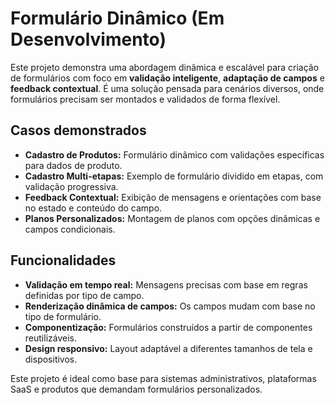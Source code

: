# Formulário Dinâmico (Em Desenvolvimento)

Este projeto demonstra uma abordagem dinâmica e escalável para criação de formulários com foco em **validação inteligente**, **adaptação de campos** e **feedback contextual**. É uma solução pensada para cenários diversos, onde formulários precisam ser montados e validados de forma flexível.

## Casos demonstrados

- **Cadastro de Produtos:** Formulário dinâmico com validações específicas para dados de produto.
- **Cadastro Multi-etapas:** Exemplo de formulário dividido em etapas, com validação progressiva.
- **Feedback Contextual:** Exibição de mensagens e orientações com base no estado e conteúdo do campo.
- **Planos Personalizados:** Montagem de planos com opções dinâmicas e campos condicionais.

## Funcionalidades

- **Validação em tempo real:** Mensagens precisas com base em regras definidas por tipo de campo.
- **Renderização dinâmica de campos:** Os campos mudam com base no tipo de formulário.
- **Componentização:** Formulários construídos a partir de componentes reutilizáveis.
- **Design responsivo:** Layout adaptável a diferentes tamanhos de tela e dispositivos.

Este projeto é ideal como base para sistemas administrativos, plataformas SaaS e produtos que demandam formulários personalizados.

